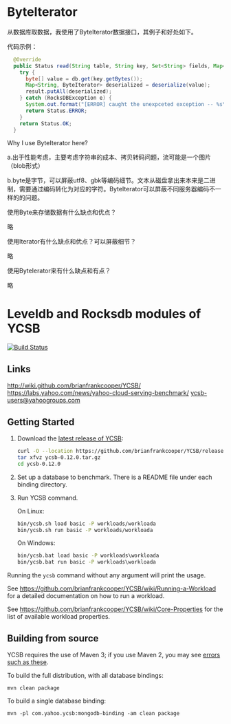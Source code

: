 
# ByteIterator

从数据库取数据，我使用了ByteIterator数据接口，其例子和好处如下。

代码示例：


```Java
  @Override
  public Status read(String table, String key, Set<String> fields, Map<String, ByteIterator> result) {
    try {
      byte[] value = db.get(key.getBytes());
      Map<String, ByteIterator> deserialized = deserialize(value);
      result.putAll(deserialized);
    } catch (RocksDBException e) {
      System.out.format("[ERROR] caught the unexpceted exception -- %s\n", e);
      return Status.ERROR;
    }
    return Status.OK;
  }
```
  
Why I use ByteIterator here?

  a.出于性能考虑，主要考虑字符串的成本、拷贝转码问题，流可能是一个图片（blob形式）
  
  b.byte是字节，可以屏蔽utf8、gbk等编码细节。文本从磁盘拿出来本来是二进制，需要通过编码转化为对应的字符。ByteIterator可以屏蔽不同服务器编码不一样的的问题。
  
  
使用Byte来存储数据有什么缺点和优点？

略

使用Iterator有什么缺点和优点？可以屏蔽细节？

略

使用ByteIerator来有什么缺点和有点？  

略



<!--
Copyright (c) 2010 Yahoo! Inc., 2012 - 2016 YCSB contributors.
All rights reserved.

Licensed under the Apache License, Version 2.0 (the "License"); you
may not use this file except in compliance with the License. You
may obtain a copy of the License at

http://www.apache.org/licenses/LICENSE-2.0

Unless required by applicable law or agreed to in writing, software
distributed under the License is distributed on an "AS IS" BASIS,
WITHOUT WARRANTIES OR CONDITIONS OF ANY KIND, either express or
implied. See the License for the specific language governing
permissions and limitations under the License. See accompanying
LICENSE file.
-->

Leveldb and Rocksdb modules of YCSB
====================================
[![Build Status](https://travis-ci.org/brianfrankcooper/YCSB.png?branch=master)](https://travis-ci.org/brianfrankcooper/YCSB)

Links
-----
http://wiki.github.com/brianfrankcooper/YCSB/  
https://labs.yahoo.com/news/yahoo-cloud-serving-benchmark/
ycsb-users@yahoogroups.com  

Getting Started
---------------

1. Download the [latest release of YCSB](https://github.com/brianfrankcooper/YCSB/releases/latest):

    ```sh
    curl -O --location https://github.com/brianfrankcooper/YCSB/releases/download/0.12.0/ycsb-0.12.0.tar.gz
    tar xfvz ycsb-0.12.0.tar.gz
    cd ycsb-0.12.0
    ```
    
2. Set up a database to benchmark. There is a README file under each binding 
   directory.

3. Run YCSB command. 

    On Linux:
    ```sh
    bin/ycsb.sh load basic -P workloads/workloada
    bin/ycsb.sh run basic -P workloads/workloada
    ```

    On Windows:
    ```bat
    bin/ycsb.bat load basic -P workloads\workloada
    bin/ycsb.bat run basic -P workloads\workloada
    ```

  Running the `ycsb` command without any argument will print the usage. 
   
  See https://github.com/brianfrankcooper/YCSB/wiki/Running-a-Workload
  for a detailed documentation on how to run a workload.

  See https://github.com/brianfrankcooper/YCSB/wiki/Core-Properties for 
  the list of available workload properties.

Building from source
--------------------

YCSB requires the use of Maven 3; if you use Maven 2, you may see [errors
such as these](https://github.com/brianfrankcooper/YCSB/issues/406).

To build the full distribution, with all database bindings:

    mvn clean package

To build a single database binding:

    mvn -pl com.yahoo.ycsb:mongodb-binding -am clean package
